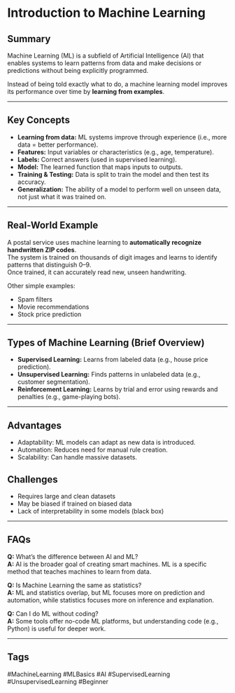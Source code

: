# Introduction to Machine Learning

## Summary
Machine Learning (ML) is a subfield of Artificial Intelligence (AI) that enables systems to learn patterns from data and make decisions or predictions without being explicitly programmed.

Instead of being told exactly what to do, a machine learning model improves its performance over time by **learning from examples**.

---

## Key Concepts

- **Learning from data:** ML systems improve through experience (i.e., more data = better performance).
- **Features:** Input variables or characteristics (e.g., age, temperature).
- **Labels:** Correct answers (used in supervised learning).
- **Model:** The learned function that maps inputs to outputs.
- **Training & Testing:** Data is split to train the model and then test its accuracy.
- **Generalization:** The ability of a model to perform well on unseen data, not just what it was trained on.

---

## Real-World Example

A postal service uses machine learning to **automatically recognize handwritten ZIP codes**.  
The system is trained on thousands of digit images and learns to identify patterns that distinguish 0–9.  
Once trained, it can accurately read new, unseen handwriting.

Other simple examples:
- Spam filters
- Movie recommendations
- Stock price prediction

---

## Types of Machine Learning (Brief Overview)

- **Supervised Learning:** Learns from labeled data (e.g., house price prediction).
- **Unsupervised Learning:** Finds patterns in unlabeled data (e.g., customer segmentation).
- **Reinforcement Learning:** Learns by trial and error using rewards and penalties (e.g., game-playing bots).

---

## Advantages

- Adaptability: ML models can adapt as new data is introduced.
- Automation: Reduces need for manual rule creation.
- Scalability: Can handle massive datasets.

## Challenges

- Requires large and clean datasets
- May be biased if trained on biased data
- Lack of interpretability in some models (black box)

---

## FAQs

**Q:** What’s the difference between AI and ML?  
**A:** AI is the broader goal of creating smart machines. ML is a specific method that teaches machines to learn from data.

**Q:** Is Machine Learning the same as statistics?  
**A:** ML and statistics overlap, but ML focuses more on prediction and automation, while statistics focuses more on inference and explanation.

**Q:** Can I do ML without coding?  
**A:** Some tools offer no-code ML platforms, but understanding code (e.g., Python) is useful for deeper work.

---

## Tags
#MachineLearning #MLBasics #AI #SupervisedLearning #UnsupervisedLearning #Beginner
